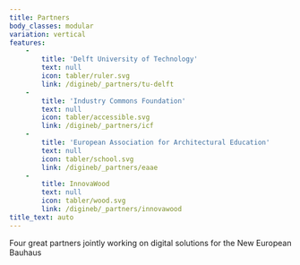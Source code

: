 ```yaml
---
title: Partners
body_classes: modular
variation: vertical
features:
    -
        title: 'Delft University of Technology'
        text: null
        icon: tabler/ruler.svg
        link: /digineb/_partners/tu-delft
    -
        title: 'Industry Commons Foundation'
        text: null
        icon: tabler/accessible.svg
        link: /digineb/_partners/icf
    -
        title: 'European Association for Architectural Education'
        text: null
        icon: tabler/school.svg
        link: /digineb/_partners/eaae
    -
        title: InnovaWood
        text: null
        icon: tabler/wood.svg
        link: /digineb/_partners/innovawood
title_text: auto
---
```


Four great partners jointly working on digital solutions for the New European Bauhaus